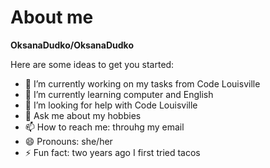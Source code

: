 # About me


**OksanaDudko/OksanaDudko**

Here are some ideas to get you started:

- 🔭 I’m currently working on my tasks from Code Louisville
- 🌱 I’m currently learning computer and English 
- 🤔 I’m looking for help with Code Louisville
- 💬 Ask me about my hobbies
- 📫 How to reach me: throuhg my email
- 😄 Pronouns: she/her
- ⚡ Fun fact: two years ago I first tried tacos

